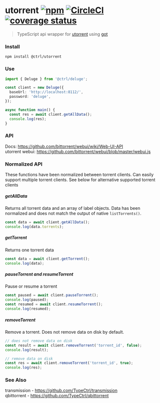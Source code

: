 # utorrent [![npm](https://img.shields.io/npm/v/@ctrl/utorrent.svg?maxAge=3600)](https://www.npmjs.com/package/@ctrl/utorrent) [![CircleCI](https://circleci.com/gh/TypeCtrl/utorrent.svg?style=svg)](https://circleci.com/gh/TypeCtrl/utorrent) [![coverage status](https://codecov.io/gh/typectrl/utorrent/branch/master/graph/badge.svg)](https://codecov.io/gh/typectrl/utorrent)

> TypeScript api wrapper for [utorrent](https://www.utorrent.com) using [got](https://github.com/sindresorhus/got)

### Install

```console
npm install @ctrl/utorrent
```

### Use

```ts
import { Deluge } from '@ctrl/deluge';

const client = new Deluge({
  baseUrl: 'http://localhost:8112/',
  password: 'deluge',
});

async function main() {
  const res = await client.getAllData();
  console.log(res);
}
```

### API

Docs: https://github.com/bittorrent/webui/wiki/Web-UI-API  
utorrent webui: https://github.com/bittorrent/webui/blob/master/webui.js  

### Normalized API
These functions have been normalized between torrent clients. Can easily support multiple torrent clients. See below for alternative supported torrent clients

##### getAllData
Returns all torrent data and an array of label objects. Data has been normalized and does not match the output of native `listTorrents()`.

```ts
const data = await client.getAllData();
console.log(data.torrents);
```

##### getTorrent
Returns one torrent data

```ts
const data = await client.getTorrent();
console.log(data);
```

##### pauseTorrent and resumeTorrent
Pause or resume a torrent

```ts
const paused = await client.pauseTorrent();
console.log(paused);
const resumed = await client.resumeTorrent();
console.log(resumed);
```

##### removeTorrent
Remove a torrent. Does not remove data on disk by default.

```ts
// does not remove data on disk
const result = await client.removeTorrent('torrent_id', false);
console.log(result);

// remove data on disk
const res = await client.removeTorrent('torrent_id', true);
console.log(res);
```

### See Also
transmission - https://github.com/TypeCtrl/transmission  
qbittorrent - https://github.com/TypeCtrl/qbittorrent  
